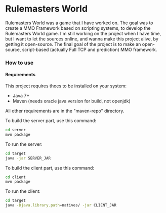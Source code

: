 # Rulemasters World
Rulemasters World was a game that I have worked on.
The goal was to create a MMO Framework based on scripting systems, to develop the Rulemasters World game.
I'm still working on the project when I have time, but I want to let the sources online, and wanna make this project alive, by getting it open-source.
The final goal of the project is to make an open-source, script-based (actually Full TCP and prediction) MMO framework.

### How to use
#### Requirements
This project requires thoes to be installed on your system:
- Java 7+
- Maven (needs oracle java version for build, not openjdk)

All other requirements are in the "maven-repo" directory.

To build the server part, use this command:
```bash
cd server
mvn package
```
To run the server:
```bash
cd target
java -jar SERVER_JAR
```
To build the client part, use this command:
```bash
cd client
mvn package
```
To run the client:
```bash
cd target
java -Djava.library.path=natives/ -jar CLIENT_JAR
```
